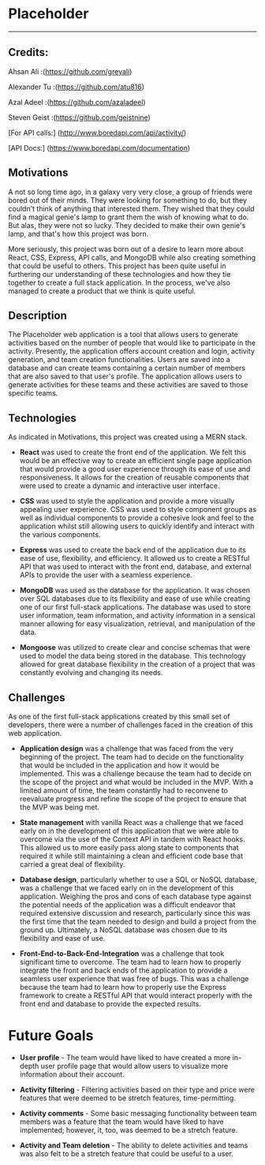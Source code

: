 # Placeholder

---

## Credits:

Ahsan Ali
:(https://github.com/greyali)

Alexander Tu
:(https://github.com/atu816)

Azal Adeel
:(https://github.com/azaladeel)

Steven Geist
:(https://github.com/geistnine)


[For API calls:] (http://www.boredapi.com/api/activity/)

[API Docs:] (https://www.boredapi.com/documentation)


## Motivations

A not so long time ago, in a galaxy very very close, a group of friends were bored out of their minds. They were looking for something to do, but they couldn't think of anything that interested them. They wished that they could find a magical genie's lamp to grant them the wish of knowing what to do. But alas, they were not so lucky. They decided to make their own genie's lamp, and that's how this project was born. 

More seriously, this project was born out of a desire to learn more about React, CSS, Express, API calls, and MongoDB while also creating something that could be useful to others. This project has been quite useful in furthering our understanding of these technologies and how they tie together to create a full stack application. In the process, we've also managed to create a product that we think is quite useful. 


## Description

The Placeholder web application is a tool that allows users to generate activities based on the number of people that would like to participate in the activity. Presently, the application offers account creation and login, activity generation, and team creation functionalities. Users are saved into a database and can create teams containing a certain number of members that are also saved to that user's profile. The application allows users to generate activities for these teams and these activities are saved to those specific teams. 


## Technologies

As indicated in Motivations, this project was created using a MERN stack. 

  - **React** was used to create the front end of the application. We felt this would be an effective way to create an efficient single page application that would provide a good user experience through its ease of use and responsiveness. It allows for the creation of reusable components that were used to create a dynamic and interactive user interface.

  - **CSS** was used to style the application and provide a more visually appealing user experience. CSS was used to style component groups as well as individual components to provide a cohesive look and feel to the application whilst still allowing users to quickly identify and interact with the various components.

  - **Express** was used to create the back end of the application due to its ease of use, flexibility, and efficiency. It allowed us to create a RESTful API that was used to interact with the front end, database, and external APIs to provide the user with a seamless experience. 

  - **MongoDB** was used as the database for the application. It was chosen over SQL databases due to its flexibility and ease of use while creating one of our first full-stack applications. The database was used to store user information, team information, and activity information in a sensical manner allowing for easy visualization, retrieval, and manipulation of the data. 

  - **Mongoose** was utilized to create clear and concise schemas that were used to model the data being stored in the database. This technology allowed for great database flexibility in the creation of a project that was constantly evolving and changing its needs.


## Challenges

As one of the first full-stack applications created by this small set of developers, there were a number of challenges faced in the creation of this web application. 

  - **Application design** was a challenge that was faced from the very beginning of the project. The team had to decide on the functionality that would be included in the application and how it would be implemented. This was a challenge because the team had to decide on the scope of the project and what would be included in the MVP. With a limited amount of time, the team constantly had to reconvene to reevaluate progress and refine the scope of the project to ensure that the MVP was being met.

  - **State management** with vanilla React was a challenge that we faced early on in the development of this application that we were able to overcome via the use of the Context API in tandem with React hooks. This allowed us to more easily pass along state to components that required it while still maintaining a clean and efficient code base that carried a great deal of flexibility. 

  - **Database design**, particularly whether to use a SQL or NoSQL database, was a challenge that we faced early on in the development of this application. Weighing the pros and cons of each database type against the potential needs of the application was a difficult endeavor that required extensive discussion and research, particularly since this was the first time that the team needed to design and build a project from the ground up. Ultimately, a NoSQL database was chosen due to its flexibility and ease of use.

  - **Front-End-to-Back-End-Integration** was a challenge that took significant time to overcome. The team had to learn how to properly integrate the front and back ends of the application to provide a seamless user experience that was free of bugs. This was a challenge because the team had to learn how to properly use the Express framework to create a RESTful API that would interact properly with the front end and database to provide the expected results. 


# Future Goals

  - **User profile** - The team would have liked to have created a more in-depth user profile page that would allow users to visualize more information about their account.

  - **Activity filtering** - Filtering activities based on their type and price were features that were deemed to be stretch features, time-permitting. 

  - **Activity comments** - Some basic messaging functionality between team members was a feature that the team would have liked to have implemented; however, it, too, was deemed to be a stretch feature.

  - **Activity and Team deletion** - The ability to delete activities and teams was also felt to be a stretch feature that could be useful to a user. 



